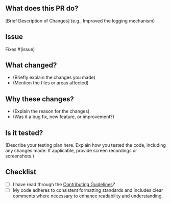 ## What does this PR do?

[Brief Description of Changes] (e.g., Improved the logging mechanism)

## Issue

Fixes #(issue)

## What changed?

- (Briefly explain the changes you made)
- (Mention the files or areas affected)

## Why these changes?

- (Explain the reason for the changes)
- (Was it a bug fix, new feature, or improvement?)

## Is it tested?

(Describe your testing plan here. Explain how you tested the code, including any changes made. If applicable, provide screen recordings or screenshots.)

## Checklist

- [ ] I have read through the [Contributing Guidelines](https://github.com/ambujraj/byteshare/blob/master/CONTRIBUTING.md)?
- [ ] My code adheres to consistent formatting standards and includes clear comments where necessary to enhance readability and understanding.